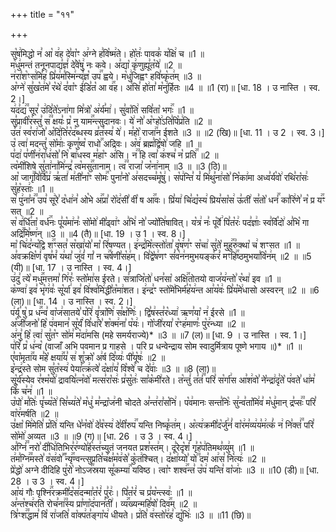 +++
title = "११"

+++


  
सु꣡ष꣢मिद्धो न꣣ आ꣡ व꣢ह दे꣣वा꣡ꣳ अ꣢ग्ने ह꣣वि꣡ष्म꣢ते। हो꣡तः꣢ पावक꣣ य꣡क्षि꣢ च ॥1 ॥  
म꣡धु꣢मन्तं तनूनपाद्य꣣ज्ञं꣢ दे꣣वे꣡षु꣢ नः कवे। अ꣣द्या꣡ कृ꣢णुह्यू꣣त꣡ये꣢ ॥2 ॥  
न꣢रा꣣श꣡ꣳस꣢मि꣣ह꣢ प्रि꣣य꣢म꣣स्मि꣢न्य꣣ज्ञ꣡ उप꣢꣯ ह्वये। म꣡धु꣢जिह्वꣳ हवि꣣ष्कृ꣡त꣢म् ॥3 ॥  
अ꣡ग्ने꣢ सु꣣ख꣡त꣢मे꣣ र꣡थे꣢ द꣣वा꣡ꣳ ई꣢डि꣣त꣡ आ व꣢꣯ह। अ꣢सि꣣ हो꣢ता꣣ म꣡नु꣢र्हितः ॥4 ॥ ॥1 (रा)॥ [धा. 18 । उ नास्ति । स्व. 2।]  
य꣢द꣣द्य꣢꣫ सूर꣣ उ꣢दि꣣ते꣡ऽना꣢गा मि꣣त्रो꣡ अ꣢र्य꣣मा꣢। सु꣣वा꣡ति꣢ सवि꣣ता꣡ भगः꣢꣯ ॥1 ॥  
सु꣣प्रावी꣡र꣢स्तु꣣ स꣢꣫ क्षयः꣣ प्र꣡ नु याम꣢꣯न्त्सुदानवः। ये꣢ नो꣣ अ꣡ꣳहो꣢ऽति꣣पि꣡प्र꣢ति ॥2 ॥  
उ꣣त꣢ स्व꣣रा꣢जो꣣ अ꣡दि꣢ति꣣र꣡द꣢ब्धस्य व्र꣣त꣢स्य꣣ ये꣢। म꣣हो꣡ राजा꣢꣯न ईशते ॥3 ॥ ॥2 (खि)॥ [धा. 11 । उ 2 । स्व. 3।]  
उ꣡ त्वा꣢ मदन्तु꣣ सो꣡माः꣢ कृणु꣣ष्व꣡ राधो꣢꣯ अद्रिवः। अ꣡व꣢ ब्रह्म꣣द्वि꣡षो꣢ जहि ॥1 ॥  
प꣣दा꣢ प꣣णी꣡न꣢रा꣣ध꣢सो꣣ नि꣡ बा꣢धस्व म꣣हा꣡ꣳ अ꣢सि। न꣢꣫ हि त्वा꣣ क꣢श्च꣣ न꣡ प्रति꣢꣯ ॥2 ॥  
त्व꣡मी꣢शिषे सु꣣ता꣢ना꣣मि꣢न्द्र꣣ त्व꣡मसु꣢꣯तानाम्। त्व꣢꣫ राजा꣣ ज꣡ना꣢नाम् ॥3 ॥ ॥3 (ठि)॥  
आ꣡ जागृ꣢꣯वि꣣र्वि꣡प्र꣢ ऋ꣣तां꣢ म꣢ती꣣ना꣡ꣳ सोमः꣢꣯ पुना꣣नो꣡ अ꣢सदच्च꣣मू꣡षु꣢। स꣡प꣢न्ति꣣ यं꣡ मि꣢थु꣣ना꣢सो꣣ नि꣡का꣢मा अध्व꣣र्य꣡वो꣢ रथि꣣रा꣡सः꣢ सु꣣ह꣡स्ताः꣢ ॥1 ॥  
स꣡ पु꣢ना꣣न꣢꣫ उप꣣ सू꣢रे꣣ द꣡धा꣢न꣣ ओ꣡भे अ꣢꣯प्रा꣣ रो꣡द꣢सी꣣ वी꣡ ष आ꣢꣯वः। प्रि꣣या꣢ चि꣣द्य꣡स्य꣢ प्रिय꣣सा꣡स꣢ ऊ꣣ती꣢ स꣣तो꣡ धनं꣢꣯ का꣣रि꣢णे꣣ न꣡ प्र य꣢꣯ꣳ सत् ॥2 ॥  
स꣡ व꣢र्धि꣣ता꣡ वर्ध꣢꣯नः पू꣣य꣡मा꣢नः꣣ सो꣡मो꣢ मी꣣ढ्वा꣢ꣳ अ꣣भि꣢ नो꣣ ज्यो꣡ति꣢षावित्। य꣡त्र꣢ नः꣣ पू꣡र्वे꣢ पि꣣त꣡रः꣢ पद꣣ज्ञाः꣢ स्व꣣र्वि꣡दो꣢ अ꣣भि꣡ गा अद्रि꣢꣯मि꣣ष्ण꣢न् ॥3 ॥ ॥4 (तै)॥ [धा. 19 । उ 1 । स्व. 8।]  
मा꣡ चि꣢द꣣न्य꣡द्वि श꣢꣯ꣳसत꣣ स꣡खा꣢यो꣣ मा꣡ रि꣢षण्यत। इ꣢न्द्र꣣मि꣡त्स्तो꣢ता꣣ वृ꣡ष꣢ण꣣ꣳ स꣡चा꣢ सु꣣ते꣡ मुहु꣢꣯रु꣣क्था꣡ च꣢ शꣳसत ॥1 ॥  
अ꣣वक्रक्षि꣡णं꣢ वृष꣣भं꣡ य꣢था꣣ जु꣢वं꣣ गां꣡ न च꣢꣯र्षणी꣣स꣡ह꣢म्। वि꣣द्वे꣡ष꣢णꣳ सं꣣व꣡न꣢नमुभयङ्क꣣रं꣡ मꣳहि꣢꣯ष्ठमुभया꣣वि꣡न꣢म् ॥2 ॥ ॥5 (यी)॥ [धा. 17 । उ नास्ति । स्व. 4।]  
उ꣢दु꣣ त्ये꣡ मधु꣢꣯मत्तमा꣣ गि꣢रः꣣ स्तो꣡मा꣢स ईरते। स꣣त्राजि꣡तो꣢ धन꣣सा꣡ अक्षि꣢꣯तोतयो वाज꣣य꣢न्तो꣣ र꣡था꣢ इव ॥1 ॥  
क꣡ण्वा꣢ इव꣣ भृ꣡ग꣢वः꣣ सू꣡र्या꣢ इव꣣ वि꣢श्व꣣मि꣢द्धी꣣त꣡मा꣢शत। इ꣢न्द्र꣣ꣳ स्तो꣡मे꣢भिर्म꣣ह꣡य꣢न्त आ꣣य꣡वः꣢ प्रि꣣य꣡मे꣢धासो अस्वरन् ॥2 ॥ ॥6 (ला)॥ [धा. 14 । उ नास्ति । स्व. 2।]  
प꣢र्यू꣣ षु꣡ प्र ध꣢꣯न्व꣣ वा꣡ज꣢सातये꣣ प꣡रि꣢ वृ꣣त्रा꣡णि꣢ स꣣क्ष꣡णिः꣢। द्वि꣣ष꣢स्त꣣र꣡ध्या꣢ ऋण꣣या꣡ न꣢ ईरसे ॥1 ॥  
अ꣡जी꣢जनो꣣ हि꣡ प꣢वमान꣣ सू꣡र्यं꣢ वि꣣धा꣢रे꣣ श꣡क्म꣢ना꣣ प꣡यः꣢। गो꣡जी꣢रया꣣ र꣡ꣳह꣢माणः꣣ पु꣡र꣢न्ध्या ॥2 ॥  
अ꣢नु꣣ हि꣡ त्वा꣢ सु꣣त꣡ꣳ सो꣢म꣣ म꣡दा꣢मसि (महे समर्यराज्ये)* ॥3 ॥ ॥7 (ल)॥ [धा. 9 । उ नास्ति । स्व. 1।]  
प꣢रि꣣ प्र꣡ ध꣢न्व꣡ (वाजाँ अभि पवमान प्र गाहसे । परि प्र धन्वेन्द्राय सोम स्वादुर्मित्राय पूष्णे भगाय ॥)* ॥1 ॥  
ए꣣वा꣡मृता꣢꣯य म꣣हे꣡ क्षया꣢꣯य꣣ स꣢ शु꣣क्रो꣡ अ꣢र्ष दि꣣व्यः꣢ पी꣣यू꣡षः꣢ ॥2 ॥  
इ꣡न्द्र꣢स्ते सोम सु꣣त꣡स्य꣢ पेया꣣त्क्र꣢त्वे꣣ द꣡क्षा꣢य꣣ वि꣡श्वे꣢ च दे꣣वाः꣢ ॥3 ॥ ॥8 (ला)॥  
सू꣡र्य꣢स्येव र꣣श्म꣡यो꣢ द्रावयि꣣त्न꣡वो꣢ मत्स꣣रा꣡सः꣢ प्र꣣सु꣡तः꣢ सा꣣क꣡मी꣢रते। त꣡न्तुं꣢ त꣣तं꣢꣫ परि꣣ स꣡र्गा꣢स आ꣣श꣢वो꣣ ने꣡न्द्रा꣢दृ꣣ते꣡ प꣢वते꣣ धा꣢म꣣ किं꣢ च꣣न꣢ ॥1 ॥  
उ꣡पो꣢ म꣣तिः꣢ पृ꣣च्य꣡ते꣢ सि꣣च्य꣢ते꣣ म꣡धु꣢ म꣣न्द्रा꣡ज꣢नी चोदते अ꣣न्त꣢रा꣣स꣡नि꣢। प꣡व꣢मानः सन्त꣣निः꣡ सु꣢न्व꣣ता꣡मि꣢व꣣ म꣡धु꣢मान् द्र꣣प्सः꣢꣫ परि꣣ वा꣡र꣢मर्षति ॥2 ॥  
उ꣣क्षा꣡ मि꣢मेति꣣ प्र꣡ति꣢ यन्ति धे꣣न꣡वो꣢ दे꣣व꣡स्य꣢ दे꣣वी꣡रुप꣢꣯ यन्ति निष्कृ꣣त꣢म्। अ꣡त्य꣢क्रमी꣣द꣡र्जु꣢नं꣣ वा꣡र꣢म꣣व्य꣢य꣣म꣢त्कं꣣ न꣢ नि꣣क्तं꣢꣫ परि꣣ सो꣡मो꣢ अव्यत ॥3 ॥ ॥9 (ग)॥ [धा. 26 । उ 3 । स्व. 4।]  
अ꣣ग्निं꣢꣫ नरो꣣ दी꣡धि꣢तिभिर꣣र꣢ण्यो꣣र्ह꣡स्त꣢च्युतं जनयत प्रश꣣स्त꣢म्। दू꣣रेदृ꣡शं꣢ गृ꣣ह꣡प꣢तिमथ꣣व्यु꣢म् ॥1 ॥  
त꣢म꣣ग्नि꣢꣫मस्ते꣣ व꣡स꣢वो꣣꣬ न्यृ꣢꣯ण्वन्त्सुप्रति꣣च꣢क्ष꣣म꣡व꣢से꣣ कु꣡त꣢श्चित्। द꣣क्षा꣢य्यो꣣ यो꣢꣫ दम꣣ आ꣢स꣣ नि꣡त्यः꣢ ॥2 ॥  
प्रे꣡द्धो꣢ अग्ने दीदिहि पु꣣रो꣡ नोऽज꣢꣯स्रया सू꣣कम्या꣢꣯ यविष्ठ। त्वा꣡ꣳ शश्व꣢꣯न्त꣣ उ꣡प꣢ यन्ति꣣ वा꣡जाः꣢ ॥3 ॥ ॥10 (डी)॥ [धा. 28 । उ 3 । स्व. 4।]  
आ꣡यं गौः पृश्नि꣢꣯रक्रमी꣣द꣡स꣢दन्मा꣣त꣡रं꣢ पु꣣रः꣢। पि꣣त꣡रं꣢ च प्र꣣य꣡न्त्स्वः꣢ ॥1 ॥  
अ꣣न्त꣡श्च꣢रति रोच꣣ना꣢꣫स्य प्रा꣣णा꣡द꣢पान꣣ती꣢। व्य꣢꣯ख्यन्महि꣣षो꣡ दिव꣢꣯म् ॥2 ॥  
त्रि꣣ꣳश꣢꣫द्धाम꣣ वि꣡ रा꣢जति꣣ वा꣡क्प꣢त꣣ङ्गा꣡य꣢ धीयते। प्र꣢ति꣣ व꣢स्तो꣣र꣢ह꣣ द्यु꣡भिः꣢ ॥3 ॥ ॥11 (छि)॥  
